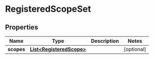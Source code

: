 

# RegisteredScopeSet


## Properties

| Name | Type | Description | Notes |
|------------ | ------------- | ------------- | -------------|
|**scopes** | [**List&lt;RegisteredScope&gt;**](RegisteredScope.md) |  |  [optional] |



